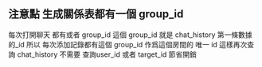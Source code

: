 ## 注意點  生成關係表都有一個 group_id
每次打開聊天 都有或者 group_id
這個 group_id 就是 chat_history 第一條數據
的_id 所以 每次添加記錄都有這個 group_id
作爲這個房間的 唯一 id 
這樣再次查詢 chat_history 不需要 查詢user_id
或者 target_id 節省開銷
